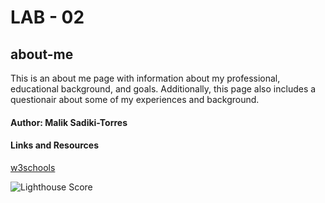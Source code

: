 # LAB - 02

## about-me

This is an about me page with information about my professional, educational background, and goals. Additionally, this page also includes a questionair about some of my experiences and background.

#### Author: Malik Sadiki-Torres

#### Links and Resources

[w3schools](https://www.w3schools.com/css/css_border.asp)

![Lighthouse Score](updated-accessibility.png)
